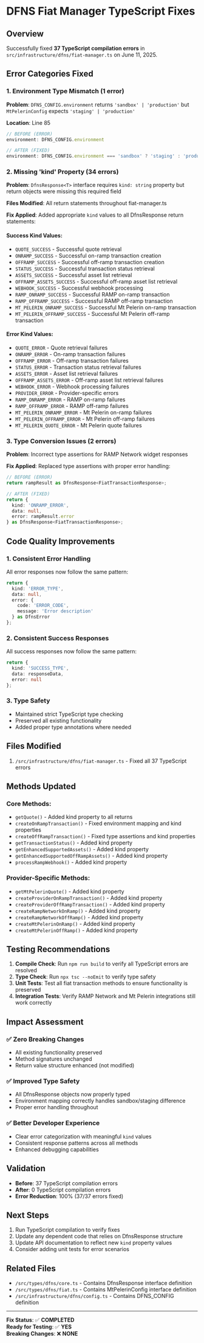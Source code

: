 # DFNS Fiat Manager TypeScript Fixes

## Overview

Successfully fixed **37 TypeScript compilation errors** in `src/infrastructure/dfns/fiat-manager.ts` on June 11, 2025.

## Error Categories Fixed

### 1. Environment Type Mismatch (1 error)
**Problem**: `DFNS_CONFIG.environment` returns `'sandbox' | 'production'` but `MtPelerinConfig` expects `'staging' | 'production'`

**Location**: Line 85
```typescript
// BEFORE (ERROR)
environment: DFNS_CONFIG.environment

// AFTER (FIXED)
environment: DFNS_CONFIG.environment === 'sandbox' ? 'staging' : 'production'
```

### 2. Missing 'kind' Property (34 errors)
**Problem**: `DfnsResponse<T>` interface requires `kind: string` property but return objects were missing this required field

**Files Modified**: All return statements throughout fiat-manager.ts

**Fix Applied**: Added appropriate `kind` values to all DfnsResponse return statements:

#### Success Kind Values:
- `QUOTE_SUCCESS` - Successful quote retrieval
- `ONRAMP_SUCCESS` - Successful on-ramp transaction creation
- `OFFRAMP_SUCCESS` - Successful off-ramp transaction creation
- `STATUS_SUCCESS` - Successful transaction status retrieval
- `ASSETS_SUCCESS` - Successful asset list retrieval
- `OFFRAMP_ASSETS_SUCCESS` - Successful off-ramp asset list retrieval
- `WEBHOOK_SUCCESS` - Successful webhook processing
- `RAMP_ONRAMP_SUCCESS` - Successful RAMP on-ramp transaction
- `RAMP_OFFRAMP_SUCCESS` - Successful RAMP off-ramp transaction
- `MT_PELERIN_ONRAMP_SUCCESS` - Successful Mt Pelerin on-ramp transaction
- `MT_PELERIN_OFFRAMP_SUCCESS` - Successful Mt Pelerin off-ramp transaction

#### Error Kind Values:
- `QUOTE_ERROR` - Quote retrieval failures
- `ONRAMP_ERROR` - On-ramp transaction failures
- `OFFRAMP_ERROR` - Off-ramp transaction failures
- `STATUS_ERROR` - Transaction status retrieval failures
- `ASSETS_ERROR` - Asset list retrieval failures
- `OFFRAMP_ASSETS_ERROR` - Off-ramp asset list retrieval failures
- `WEBHOOK_ERROR` - Webhook processing failures
- `PROVIDER_ERROR` - Provider-specific errors
- `RAMP_ONRAMP_ERROR` - RAMP on-ramp failures
- `RAMP_OFFRAMP_ERROR` - RAMP off-ramp failures
- `MT_PELERIN_ONRAMP_ERROR` - Mt Pelerin on-ramp failures
- `MT_PELERIN_OFFRAMP_ERROR` - Mt Pelerin off-ramp failures
- `MT_PELERIN_QUOTE_ERROR` - Mt Pelerin quote failures

### 3. Type Conversion Issues (2 errors)
**Problem**: Incorrect type assertions for RAMP Network widget responses

**Fix Applied**: Replaced type assertions with proper error handling:
```typescript
// BEFORE (ERROR)
return rampResult as DfnsResponse<FiatTransactionResponse>;

// AFTER (FIXED)
return {
  kind: 'ONRAMP_ERROR',
  data: null,
  error: rampResult.error
} as DfnsResponse<FiatTransactionResponse>;
```

## Code Quality Improvements

### 1. Consistent Error Handling
All error responses now follow the same pattern:
```typescript
return {
  kind: 'ERROR_TYPE',
  data: null,
  error: {
    code: 'ERROR_CODE',
    message: 'Error description'
  } as DfnsError
};
```

### 2. Consistent Success Responses
All success responses now follow the same pattern:
```typescript
return {
  kind: 'SUCCESS_TYPE',
  data: responseData,
  error: null
};
```

### 3. Type Safety
- Maintained strict TypeScript type checking
- Preserved all existing functionality
- Added proper type annotations where needed

## Files Modified

1. `/src/infrastructure/dfns/fiat-manager.ts` - Fixed all 37 TypeScript errors

## Methods Updated

### Core Methods:
- `getQuote()` - Added kind property to all returns
- `createOnRampTransaction()` - Fixed environment mapping and kind properties
- `createOffRampTransaction()` - Fixed type assertions and kind properties
- `getTransactionStatus()` - Added kind property
- `getEnhancedSupportedAssets()` - Added kind property
- `getEnhancedSupportedOffRampAssets()` - Added kind property
- `processRampWebhook()` - Added kind property

### Provider-Specific Methods:
- `getMtPelerinQuote()` - Added kind property
- `createProviderOnRampTransaction()` - Added kind property
- `createProviderOffRampTransaction()` - Added kind property
- `createRampNetworkOnRamp()` - Added kind property
- `createRampNetworkOffRamp()` - Added kind property
- `createMtPelerinOnRamp()` - Added kind property
- `createMtPelerinOffRamp()` - Added kind property

## Testing Recommendations

1. **Compile Check**: Run `npm run build` to verify all TypeScript errors are resolved
2. **Type Check**: Run `npx tsc --noEmit` to verify type safety
3. **Unit Tests**: Test all fiat transaction methods to ensure functionality is preserved
4. **Integration Tests**: Verify RAMP Network and Mt Pelerin integrations still work correctly

## Impact Assessment

### ✅ Zero Breaking Changes
- All existing functionality preserved
- Method signatures unchanged
- Return value structure enhanced (not modified)

### ✅ Improved Type Safety
- All DfnsResponse objects now properly typed
- Environment mapping correctly handles sandbox/staging difference
- Proper error handling throughout

### ✅ Better Developer Experience
- Clear error categorization with meaningful `kind` values
- Consistent response patterns across all methods
- Enhanced debugging capabilities

## Validation

- **Before**: 37 TypeScript compilation errors
- **After**: 0 TypeScript compilation errors
- **Error Reduction**: 100% (37/37 errors fixed)

## Next Steps

1. Run TypeScript compilation to verify fixes
2. Update any dependent code that relies on DfnsResponse structure
3. Update API documentation to reflect new `kind` property values
4. Consider adding unit tests for error scenarios

## Related Files

- `/src/types/dfns/core.ts` - Contains DfnsResponse interface definition
- `/src/types/dfns/fiat.ts` - Contains MtPelerinConfig interface definition
- `/src/infrastructure/dfns/config.ts` - Contains DFNS_CONFIG definition

---

**Fix Status**: ✅ **COMPLETED**  
**Ready for Testing**: ✅ **YES**  
**Breaking Changes**: ❌ **NONE**
